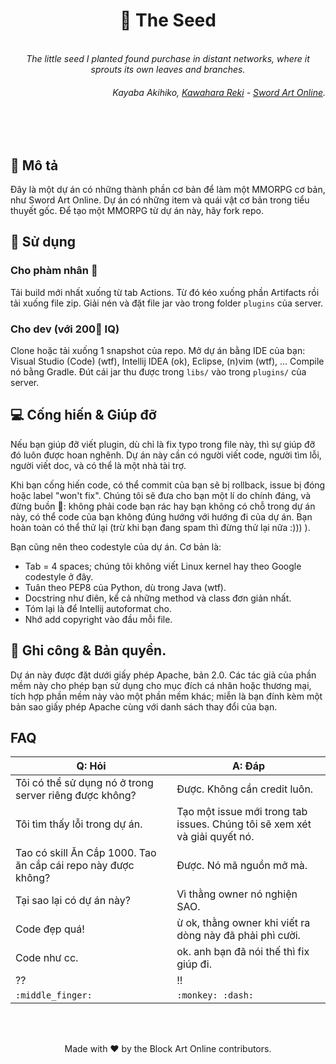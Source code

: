 <h1 align="center">🌱 The Seed</h1>

<p align="center">
    <br>
    <i>
        The little seed I planted found purchase in
        distant networks, where it sprouts its own leaves and branches.
    </i>
</p>
<h6 align="right">
    Kayaba Akihiko, <a href="https://en.wikipedia.org/wiki/Reki_Kawahara">Kawahara Reki</a> - <a href="https://en.wikipedia.org/wiki/Sword_Art_Online">Sword Art Online</a>.
</h6>
<br>
<br>

## 📑 Mô tả

Đây là một dự án có những thành phần cơ bản để làm một MMORPG cơ bản, như Sword Art Online.
Dự án có những item và quái vật cơ bản trong tiểu thuyết gốc. Để tạo một MMORPG từ dự án này,
hãy fork repo.

## 👀 Sử dụng

### Cho phàm nhân 🙌

Tải build mới nhất xuống từ tab Actions. Từ đó kéo xuống phần Artifacts rồi tải xuống file zip. Giải nén và đặt file jar
vào trong folder `plugins` của server.

### Cho dev (với 200🧠 IQ)

Clone hoặc tải xuống 1 snapshot của repo. Mở dự án bằng IDE của bạn: Visual Studio (Code) (wtf), Intellij IDEA (ok),
Eclipse, (n)vim (wtf), ...
Compile nó bằng Gradle. Đút cái jar thu được trong `libs/` vào trong `plugins/` của server.

## 💻 Cống hiến & Giúp đỡ

Nếu bạn giúp đỡ viết plugin, dù chỉ là fix typo trong file này, thì sự giúp đỡ đó luôn được
hoan nghênh. Dự án này cần có người viết code, người tìm lỗi, người viết doc, và có thể là một
nhà tài trợ.

Khi bạn cống hiến code, có thể commit của bạn sẽ bị rollback, issue bị đóng hoặc label "won't fix". Chúng tôi sẽ đưa cho
bạn một lí do chính đáng, và đừng buồn 🙌: không phải code bạn rác hay bạn không có chỗ trong dự án này, có thể code của
bạn không đúng hướng với hướng đi của dự
án. Bạn hoàn toàn có thể thử lại (trừ khi bạn đang spam thì đừng thử lại nữa :))) ).

Bạn cũng nên theo codestyle của dự án. Cơ bản là:

* Tab = 4 spaces; chúng tôi không viết Linux kernel hay theo Google codestyle ở đây.
* Tuân theo PEP8 của Python, dù trong Java (wtf).
* Docstring như điên, kể cả những method và class đơn giản nhất.
* Tóm lại là để Intellij autoformat cho.
* Nhớ add copyright vào đầu mỗi file.

## 📖 Ghi công & Bản quyền.

Dự án này được đặt dưới giấy phép Apache, bản 2.0. Các tác giả của phần mềm này cho phép bạn sử dụng cho mục đích cá
nhân hoặc thương mại, tích hợp phần mềm này vào một phần mềm khác; miễn là bạn đính kèm một bản sao giấy phép Apache
cùng với danh sách thay đổi của bạn.

## FAQ

| Q: Hỏi                                                        | A: Đáp                                                                     |
|---------------------------------------------------------------|----------------------------------------------------------------------------|
| Tôi có thể sử dụng nó ở trong server riêng được không?        | Được. Không cần credit luôn.                                               |
| Tôi tìm thấy lỗi trong dự án.                                 | Tạo một issue mới trong tab issues. Chúng tôi sẽ xem xét và giải quyết nó. |
| Tao có skill Ăn Cắp 1000. Tao ăn cắp cái repo này được không? | Được. Nó mã nguồn mở mà.                                                   |
| Tại sao lại có dự án này?                                     | Vì thằng owner nó nghiện SAO.                                              |
| Code đẹp quá!                                                 | ừ ok, thằng owner khi viết ra dòng này đã phải phì cười.                   |
| Code như cc.                                                  | ok. anh bạn đã nói thế thì fix giúp đi.                                    |
| ??                                                            | !!                                                                         |
| `:middle_finger:`                                             | `:monkey: :dash:`                                                          |

<br><br><p align="center">Made with ❤ by the Block Art Online contributors.</p>
